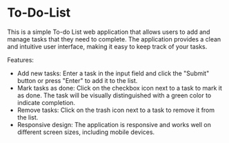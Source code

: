 # To-Do-List
This is a simple To-do List web application that allows users to add and manage tasks that they need to complete. The application provides a clean and intuitive user interface, making it easy to keep track of your tasks.

Features:
  * Add new tasks: Enter a task in the input field and click the "Submit" button or press "Enter" to add it to the list.
  * Mark tasks as done: Click on the checkbox icon next to a task to mark it as done. The task will be visually distinguished with a green color to indicate completion.
  * Remove tasks: Click on the trash icon next to a task to remove it from the list.
  * Responsive design: The application is responsive and works well on different screen sizes, including mobile devices.
